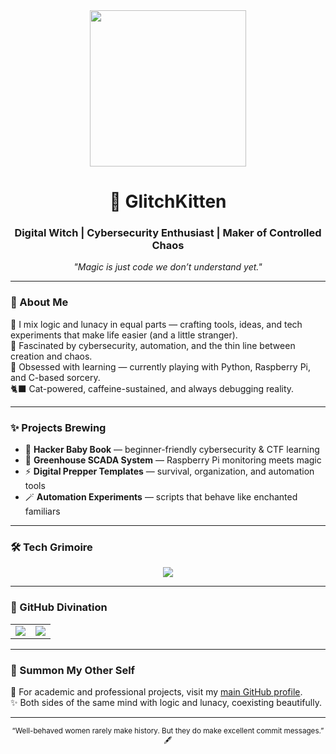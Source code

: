 <div id="header" align="center">
  <img src="https://giphy.com/gifs/glitch-matrix-cat-wwg1suUiTbCY8H8vIA" width="250"/>
</div>

<h1 align="center">🐾 GlitchKitten</h1>

<h3 align="center">Digital Witch | Cybersecurity Enthusiast | Maker of Controlled Chaos</h3>

<p align="center">
  <em>"Magic is just code we don’t understand yet."</em>
</p>

---

### 🌙 About Me  
🖤 I mix logic and lunacy in equal parts — crafting tools, ideas, and tech experiments that make life easier (and a little stranger).  
🔮 Fascinated by cybersecurity, automation, and the thin line between creation and chaos.  
🧩 Obsessed with learning — currently playing with Python, Raspberry Pi, and C-based sorcery.  
🐈‍⬛ Cat-powered, caffeine-sustained, and always debugging reality.

---

### ✨ Projects Brewing
- 🧠 **Hacker Baby Book** — beginner-friendly cybersecurity & CTF learning  
- 🌿 **Greenhouse SCADA System** — Raspberry Pi monitoring meets magic  
- ⚡ **Digital Prepper Templates** — survival, organization, and automation tools  
- 🪄 **Automation Experiments** — scripts that behave like enchanted familiars  

---

### 🛠️ Tech Grimoire
<div align="center">
  <img src="https://skillicons.dev/icons?i=c,cpp,python,linux,raspberrypi,arduino,vscode,github,obsidian,git&perline=8&theme=dark"/>
</div>

---

### 🪬 GitHub Divination
<div align="center">
  <table>
    <tr>
      <td>
        <img src="https://github-readme-stats.vercel.app/api/top-langs/?username=glitchkitten&langs_count=6&theme=midnight-purple"/>
      </td>
      <td>
        <img src="https://github-readme-stats.vercel.app/api?username=glitchkitten&show_icons=true&theme=midnight-purple"/>
      </td>
    </tr>
  </table>
</div>

---

### 🔗 Summon My Other Self
💼 For academic and professional projects, visit my <a href="https://github.com/Angelchild00" target="_blank">main GitHub profile</a>.  
✨ Both sides of the same mind with logic and lunacy, coexisting beautifully.

---

<div align="center">
  <sub>“Well-behaved women rarely make history. But they do make excellent commit messages.” 🖋️</sub>
</div>
